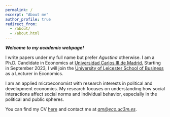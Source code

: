 ```yaml
---
permalink: /
excerpt: "About me"
author_profile: true
redirect_from: 
  - /about/
  - /about.html
---
```



***Welcome to my academic webpage!***

I write papers under my full name but prefer *Agustina* otherwise. I am a Ph.D. Candidate in Economics at [Universidad Carlos III de Madrid.](http://economics.uc3m.es/) Starting in September 2023, I will join the [University of Leicester School of Business](https://le.ac.uk/school-of-business) as a Lecturer in Economics.

I am an applied microeconomist with research interests in political and development economics. My research focuses on understanding how social interactions affect social norms and individual behavior, especially in the political and public spheres. 

You can find my CV [here](https://alejandraagustinamartinez.github.io/files/martinez_cv.pdf) and contact me at 
*<a href="mailto:am@eco.uc3m.es">am@eco.uc3m.es</a>*.





